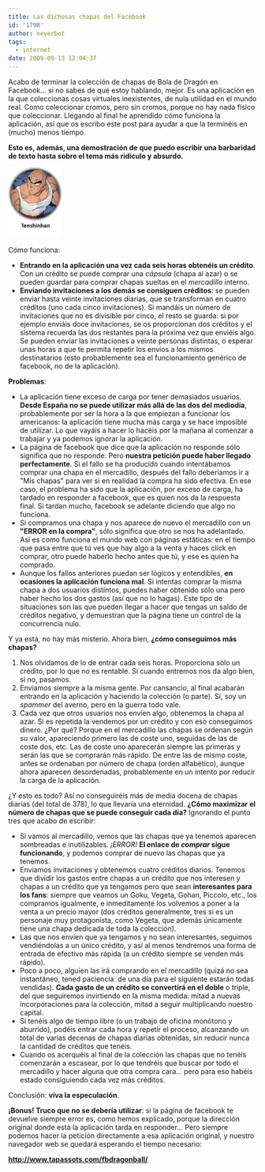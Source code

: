 ```yaml
---
title: Las dichosas chapas del Facebook
id: '1798'
author: neverbot
tags:
  - internet
date: 2009-09-13 12:04:37
---
```


Acabo de terminar la colección de chapas de Bola de Dragón en Facebook... si no sabes de qué estoy hablando, mejor. Es una aplicación en la que coleccionas cosas virtuales inexistentes, de nula utilidad en el mundo real. Como coleccionar cromos, pero sin cromos, porque no hay nada físico que coleccionar. Llegando al final he aprendido cómo funciona la aplicación, así que os escribo este post para ayudar a que la terminéis en (mucho) menos tiempo.

**Esto es, además, una demostración de que puedo escribir una barbaridad de texto hasta sobre el tema más ridículo y absurdo.**

![339 - Ten Shin Han](./las-dichosas-chapas-del-facebook/339-Ten-Shin-Han.jpg "339 - Ten Shin Han")

Cómo funciona:

* **Entrando en la aplicación una vez cada seis horas obtenéis un crédito**. Con un crédito se puede comprar una _cápsula_ (chapa al azar) o se pueden guardar para comprar chapas sueltas en el _mercadillo_ interno.
* **Enviando invitaciones a los demás se consiguen créditos**: se pueden enviar hasta veinte invitaciones diarias, que se transforman en cuatro créditos (uno cada cinco invitaciones). Si mandáis un número de invitaciones que no es divisible por cinco, el resto se guarda: si por ejemplo enviáis doce invitaciones, se os proporcionan dos créditos y el sistema recuerda las dos restantes para la próxima vez que enviéis algo. Se pueden enviar las invitaciones a veinte personas distintas, o esperar unas horas a que te permita repetir los envios a los mismos destinatarios (esto probablemente sea el funcionamiento genérico de facebook, no de la aplicación).

**Problemas**:

* La aplicación tiene exceso de carga por tener demasiados usuarios. **Desde España no se puede utilizar más allá de las dos del mediodía**, probablemente por ser la hora a la que empiezan a funcionar los americanos: la aplicación tiene mucha más carga y se hace imposible de utilizar. Lo que vayáis a hacer lo hacéis por la mañana al comenzar a trabajar y ya podemos ignorar la aplicación.
* La página de facebook que dice que la aplicación no responde sólo significa que no responde. Pero **nuestra petición puede haber llegado perfectamente**. Si el fallo se ha producido cuando intentábamos comprar una chapa en el mercadillo, después del fallo deberíamos ir a "Mis chapas" para ver si en realidad la compra ha sido efectiva. En ese caso, el problema ha sido que la aplicación, por exceso de carga, ha tardado en responder a facebook, que es quien nos da la respuesta final. Si tardan mucho, facebook se adelante diciendo que algo no funciona.
* Si compramos una chapa y nos aparece de nuevo el mercadillo con un **"ERROR en la compra"**, sólo significa que otro se nos ha adelantado. Así es como funciona el mundo web con páginas estáticas: en el tiempo que pasa entre que tú ves que hay algo a la venta y haces click en comprar, otro puede haberlo hecho antes que tú, y ese es quien ha comprado.
* Aunque los fallos anteriores puedan ser lógicos y entendibles, **en ocasiones la aplicación funciona mal**. Si intentas comprar la misma chapa a dos usuarios distintos, puedes haber obtenido sólo una pero haber hecho los dos gastos (así que no lo hagas). Este tipo de situaciones son las que pueden llegar a hacer que tengas un saldo de créditos negativo, y demuestran que la página tiene un control de la concurrencia nulo.

Y ya está, no hay más misterio. Ahora bien, **¿cómo conseguimos más chapas?**

1. Nos olvidamos de lo de entrar cada seis horas. Proporciona sólo un crédito, por lo que no es rentable. Si cuando entremos nos da algo bien, si no, pasamos.
2. Enviamos siempre a la misma gente. Por cansancio, al final acabarán entrando en la aplicación y haciendo la colección (o parte). Sí, soy un _spammer_ del averno, pero en la guerra todo vale.
3. Cada vez que otros usuarios nos envíen algo, obtenemos la chapa al azar. Si es repetida la vendemos por un crédito y con eso conseguimos dinero. ¿Por qué? Porque en el mercadillo las chapas se ordenan según su valor, apareciendo primero las de coste uno, seguidas de las de coste dos, etc. Las de coste uno aparecerán siempre las primeras y serán las que se comprarán más rápido. De entre las de mismo coste, antes se ordenaban por número de chapa (orden alfabético), aunque ahora aparecen desordenadas, probablemente en un intento por reducir la carga de la aplicación.

¿Y esto es todo? Así no conseguiréis más de media docena de chapas diarias (del total de 378), lo que llevaría una eternidad. **¿Cómo maximizar el número de chapas que se puede conseguir cada día?** Ignorando el punto tres que acabo de escribir:

* Si vamos al mercadillo, vemos que las chapas que ya tenemos aparecen sombreadas e inutilizables. _¡ERROR!_ **El enlace de _comprar_ sigue funcionando**, y podemos comprar de nuevo las chapas que ya tenemos.
* Enviamos invitaciones y obtenemos cuatro créditos diarios. Tenemos que dividir los gastos entre chapas a un crédito que nos interesen y chapas a un crédito que ya tengamos pero que sean **interesantes para los fans**: siempre que veamos un Goku, Vegeta, Gohan, Piccolo, etc., los compramos igualmente, e inmeditamente los volvemos a poner a la venta a un precio mayor (dos créditos generalmente, tres si es un personaje muy protagonista, como Vegeta, que además únicamente tiene una chapa dedicada de toda la colección).
* Las que nos envíen que ya tengamos y no sean interesantes, seguimos vendiéndolas a un único crédito, y así al menos tendremos una forma de entrada de efectivo más rápida (a un crédito siempre se venden más rápido).
* Poco a poco, alguien las irá comprando en el mercadillo (quizá no sea instantáneo, tened paciencia: de una día para el siguiente estarán todas vendidas). **Cada gasto de un crédito se convertirá en el doble** o triple, del que seguiremos invirtiendo en la misma medida: mitad a nuevas incorporaciones para la colección, mitad a seguir multiplicando nuestro capital.
* Si tenéis algo de tiempo libre (o un trabajo de oficina monótono y aburrido), podéis entrar cada hora y repetir el proceso, alcanzando un total de varias decenas de chapas diarias obtenidas, sin reducir nunca la cantidad de créditos que tenéis.
* Cuando os acerquéis al final de la colección las chapas que no tenéis comenzarán a escasear, por lo que tendréis que buscar por todo el mercadillo y hacer alguna que otra compra cara... pero para eso habéis estado consiguiendo cada vez más créditos.

Conclusión: **viva la especulación**.

**¡Bonus! Truco que no se debería utilizar**: si la página de facebook te devuelve siempre error es, como hemos explicado, porque la dirección original donde está la aplicación tarda en responder... Pero siempre podemos hacer la petición directamente a esa aplicación original, y nuestro navegador web se quedará esperando el tiempo necesario:

**<http://www.tapassots.com/fbdragonball/>**
